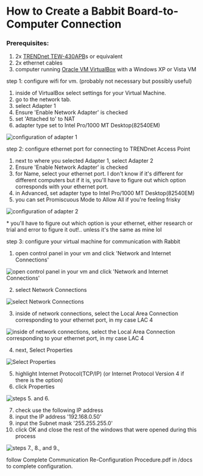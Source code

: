 # How to Create a Babbit Board-to-Computer Connection

### Prerequisites:
1. 2x [TRENDnet TEW-430APB](https://www.trendnet.com/products/product-detail?prod=145_TEW-430APB)s or equivalent
2. 2x ethernet cables
3. computer running [Oracle VM VirtualBox](https://www.virtualbox.org/) with a Windows XP or Vista VM

step 1: configure wifi for vm. (probably not necessary but possibly useful)
1. inside of VirtualBox select settings for your Virtual Machine.
2. go to the network tab.
3. select Adapter 1
4. Ensure 'Enable Network Adapter' is checked
5. set 'Attached to' to NAT
6. adapter type set to Intel Pro/1000 MT Desktop(82540EM)

![configuration of adapter 1](/docs/images/network_adapter1.jpg)

step 2: configure ethernet port for connecting to TRENDnet Access Point
1. next to where you selected Adapter 1, select Adapter 2 
2. Ensure 'Enable Network Adapter' is checked
3. for Name, select your ethernet port. I don't know if it's different for 
different computers but if it is, you'll have to figure out which option corresponds with your ethernet port.
4. in Advanced, set adapter type to Intel Pro/1000 MT Desktop(82540EM)  
5. you can set Promiscuous Mode to Allow All if you're feeling frisky

![configuration of adapter 2](/docs/images/network_adapter2.jpg)

\* you'll have to figure out which option is your ethernet, either research or trial and error to figure it out!.. unless it's the same as mine lol

step 3: configure your virtual machine for communication with Rabbit

1. open control panel in your vm and click 'Network and Internet Connections'

![open control panel in your vm and click 'Network and Internet Connections'](/docs/images/winXPNetworkSetup1.jpg)

2. select Network Connections

![select Network Connections](/docs/images/winXPNetworkSetup2.jpg)

3. inside of network connections, select the Local Area Connection corresponding to your ethernet port, in my case LAC 4

![inside of network connections, select the Local Area Connection corresponding to your ethernet port, in my case LAC 4](/docs/images/winXPNetworkSetup3.jpg)

4. next, Select Properties

![Select Properties](/docs/images/winXPNetworkSetup4.jpg)

5. highlight Internet Protocol(TCP/IP) (or Internet Protocol Version 4 if there is the option)
6. click Properties

![steps 5. and 6.](/docs/images/winXPNetworkSetup5.jpg)

7. check use the following IP address
8. input the IP address '192.168.0.50'
9. input the Subnet mask '255.255.255.0'
10. click OK and close the rest of the windows that were opened during this process

![steps 7., 8., and 9.,](/docs/images/winXPNetworkSetup6.jpg)

follow Complete Communication Re-Configuration Procedure.pdf in /docs to complete configuration.
